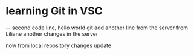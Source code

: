 # learning Git in VSC

-- second code line, hello world
git
add another line from the server from Liliane
another changes in the server

now from local repository changes update
